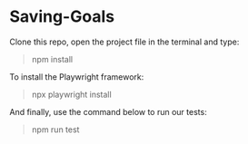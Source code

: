 # Saving-Goals

Clone this repo, open the project file in the terminal and type:
>npm install

To install the Playwright framework:
>npx playwright install

And finally, use the command below to run our tests:
> npm run test
